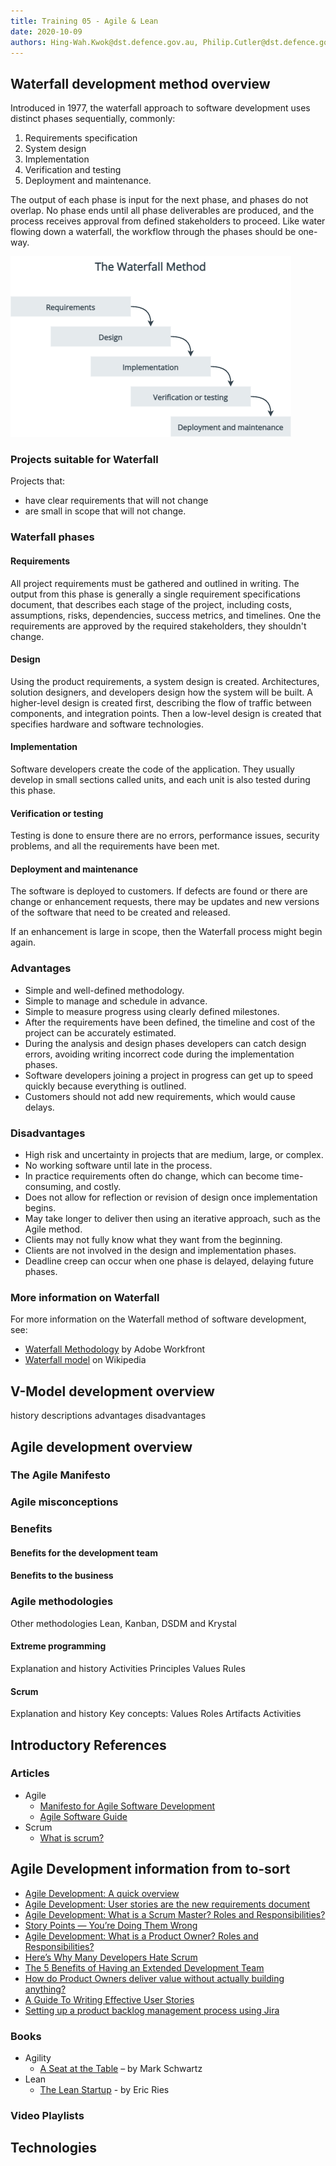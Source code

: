 ```yaml
---
title: Training 05 - Agile & Lean
date: 2020-10-09
authors: Hing-Wah.Kwok@dst.defence.gov.au, Philip.Cutler@dst.defence.gov.au
---
```


<!-- # Training 04 - Agile & Lean -->

## Waterfall development method overview

Introduced in 1977, the waterfall approach to software development uses distinct phases sequentially, commonly:

1. Requirements specification
1. System design
1. Implementation
1. Verification and testing
1. Deployment and maintenance.

The output of each phase is input for the next phase, and phases do not overlap. No phase ends until all phase deliverables are produced, and the process receives approval from defined stakeholders to proceed. Like water flowing down a waterfall, the workflow through the phases should be one-way.

![The Waterfall Method](..//assets/waterfall_method.png)

### Projects suitable for Waterfall

Projects that:
* have clear requirements that will not change
* are small in scope that will not change.

### Waterfall phases

#### Requirements

All project requirements must be gathered and outlined in writing. The output from this phase is generally a single requirement specifications document, that describes each stage of the project, including costs, assumptions, risks, dependencies, success metrics, and timelines. One the requirements are approved by the required stakeholders, they shouldn't change.

#### Design

Using the product requirements, a system design is created. Architectures, solution designers, and developers design how the system will be built. A higher-level design is created first,  describing the flow of traffic between components, and integration points. Then a low-level design is created that specifies hardware and software technologies.

#### Implementation

Software developers create the code of the application. They usually develop in small sections called units, and each unit is also tested during this phase.

#### Verification or testing

Testing is done to ensure there are no errors, performance issues, security problems, and all the requirements have been met.

#### Deployment and maintenance

The software is deployed to customers. If defects are found or there are change or enhancement requests, there may be updates and new versions of the software that need to be created and released.

If an enhancement is large in scope, then the Waterfall process might begin again.

### Advantages

* Simple and well-defined methodology.
* Simple to manage and schedule in advance.
* Simple to measure progress using clearly defined milestones.
* After the requirements have been defined, the timeline and cost of the project can be accurately estimated.
* During the analysis and design phases developers can catch design errors, avoiding writing incorrect code during the implementation phases.
* Software developers joining a project in progress can get up to speed quickly because everything is outlined.
* Customers should not add new requirements, which would cause delays.

### Disadvantages

* High risk and uncertainty in projects that are medium, large, or complex.
* No working software until late in the process.
* In practice requirements often do change, which can become time-consuming, and costly.
* Does not allow for reflection or revision of design once implementation begins.
* May take longer to deliver then using an iterative approach, such as the Agile method.
* Clients may not fully know what they want from the beginning.
* Clients are not involved in the design and implementation phases.
* Deadline creep can occur when one phase is delayed, delaying future phases.

### More information on Waterfall

For more information on the Waterfall method of software development, see:
* [Waterfall Methodology](https://www.workfront.com/project-management/methodologies/waterfall) by Adobe Workfront
* [Waterfall model](https://en.wikipedia.org/wiki/Waterfall_model) on Wikipedia

## V-Model development overview
history
descriptions
advantages
disadvantages


## Agile development overview

### The Agile Manifesto

### Agile misconceptions

### Benefits

#### Benefits for the development team

#### Benefits to the business

### Agile methodologies
Other methodologies Lean, Kanban, DSDM and Krystal

#### Extreme programming
Explanation and history
Activities
Principles
Values
Rules

#### Scrum
Explanation and history
Key concepts:
Values
Roles
Artifacts
Activities

## Introductory References

### Articles

- Agile
  - [Manifesto for Agile Software Development](https://agilemanifesto.org/)
  - [Agile Software Guide](https://martinfowler.com/agile.html)
- Scrum
  - [What is scrum?](https://www.scrum.org/resources/what-is-scrum)

## Agile Development information from to-sort

  - [Agile Development: A quick overview](https://medium.com/theagilemanager/a-quick-overview-to-agile-5c87ffc9e0f2)
  - [Agile Development: User stories are the new requirements document](https://medium.com/theagilemanager/agile-development-user-stories-are-the-new-requirements-document-c105947c9291)
  - [Agile Development: What is a Scrum Master? Roles and Responsibilities?](https://medium.com/swlh/agile-development-what-is-a-scrum-master-roles-and-responsibilities-566129d13170)
  - [Story Points — You’re Doing Them Wrong](https://medium.com/better-programming/story-points-youre-doing-them-wrong-7d03d8de0696)
  - [Agile Development: What is a Product Owner? Roles and Responsibilities?](https://medium.com/swlh/agile-development-what-is-a-product-owner-roles-and-responsibilities-4aa2d2d8c7dd)
  - [Here’s Why Many Developers Hate Scrum](https://medium.com/serious-scrum/here-is-why-many-developers-hate-scrum-3a43baa015d1)
  - [The 5 Benefits of Having an Extended Development Team](https://medium.com/better-programming/the-5-benefits-of-having-an-extended-development-team-f5960a9a0fa0)
  - [How do Product Owners deliver value without actually building anything?](https://medium.com/serious-scrum/how-do-product-owners-deliver-value-without-actually-building-anything-6fb64eaa5ef7)
  - [A Guide To Writing Effective User Stories](https://medium.com/@george_wilde/a-guide-to-writing-effective-user-stories-658823dec2e0)
  - [Setting up a product backlog management process using Jira](https://medium.com/@sergiialekseev/setting-up-a-product-backlog-management-process-using-jira-252da2ab133a)


### Books

- Agility
  - [A Seat at the Table](https://learning.oreilly.com/library/view/a-seat-at/9781457191411/) – by Mark Schwartz
- Lean
  - [The Lean Startup](https://www.amazon.com.au/Lean-Startup-Entrepreneurs-Continuous-Innovation/dp/B00NPB3THW/ref=sr_1_1?dchild=1&keywords=lean+startup&qid=1601904066&sr=8-1) - by Eric Ries

### Video Playlists

## Technologies

